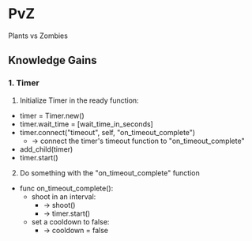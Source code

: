 # PvZ
Plants vs Zombies


## Knowledge Gains

### 1. Timer

1. Initialize Timer in the ready function:
+ timer = Timer.new()
+ timer.wait_time = [wait_time_in_seconds]
+ timer.connect("timeout", self, "on_timeout_complete")
    - -> connect the timer's timeout function to "on_timeout_complete" 
+ add_child(timer)
+ timer.start()

2. Do something with the "on_timeout_complete" function
+ func on_timeout_complete():
    + shoot in an interval:
        - -> shoot()
        - -> timer.start()
    + set a cooldown to false:
        - -> cooldown = false

